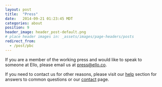 ```yaml
---
layout: post
title:  "Press"
date:   2014-09-21 01:23:45 MDT
categories: about
position: 9
header_image: header_post-default.png
# place header images in: _assets/images/page-headers/posts
redirect_from:
  - /post/pbc
---
```


If you are a member of the working press and would like to speak to someone at Ello, please email us at press@ello.co.

If you need to contact us for other reasons, please visit our [help](/wtf/help/) section for answers to common questions or our [contact](/wtf/help/contact/) page.
